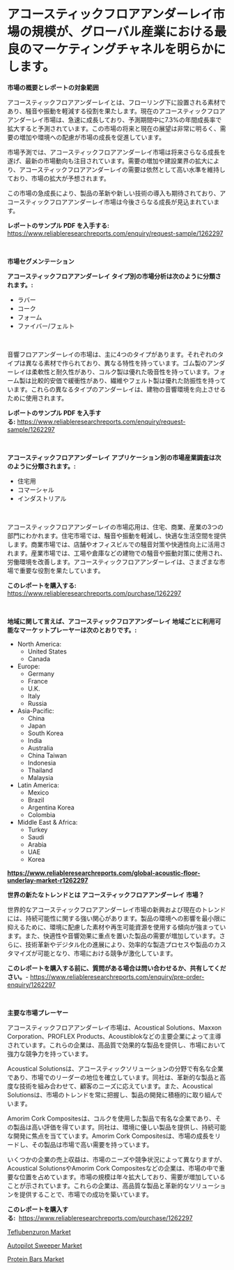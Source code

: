 <p><h1>アコースティックフロアアンダーレイ市場の規模が、グローバル産業における最良のマーケティングチャネルを明らかにします。</h1></p><p><strong>市場の概要とレポートの対象範囲</strong></p>
<p><p>アコースティックフロアアンダーレイとは、フローリング下に設置される素材であり、騒音や振動を軽減する役割を果たします。現在のアコースティックフロアアンダーレイ市場は、急速に成長しており、予測期間中に7.3%の年間成長率で拡大すると予測されています。この市場の将来と現在の展望は非常に明るく、需要の増加や環境への配慮が市場の成長を促進しています。</p><p>市場予測では、アコースティックフロアアンダーレイ市場は将来さらなる成長を遂げ、最新の市場動向も注目されています。需要の増加や建設業界の拡大により、アコースティックフロアアンダーレイの需要は依然として高い水準を維持しており、市場の拡大が予想されます。</p><p>この市場の急成長により、製品の革新や新しい技術の導入も期待されており、アコースティックフロアアンダーレイ市場は今後さらなる成長が見込まれています。</p></p>
<p><strong>レポートのサンプル PDF を入手する:</strong> <a href="https://www.reliableresearchreports.com/enquiry/request-sample/1262297">https://www.reliableresearchreports.com/enquiry/request-sample/1262297</a></p>
<p>&nbsp;</p>
<p><strong>市場セグメンテーション</strong></p>
<p><strong>アコースティックフロアアンダーレイ タイプ別の市場分析は次のように分類されます。:</strong></p>
<p><ul><li>ラバー</li><li>コーク</li><li>フォーム</li><li>ファイバー/フェルト</li></ul></p>
<p>&nbsp;</p>
<p><p>音響フロアアンダーレイの市場は、主に4つのタイプがあります。それぞれのタイプは異なる素材で作られており、異なる特性を持っています。ゴム製のアンダーレイは柔軟性と耐久性があり、コルク製は優れた吸音性を持っています。フォーム製は比較的安価で緩衝性があり、繊維やフェルト製は優れた防振性を持っています。これらの異なるタイプのアンダーレイは、建物の音響環境を向上させるために使用されます。</p></p>
<p><strong>レポートのサンプル PDF を入手する:</strong>&nbsp;<a href="https://www.reliableresearchreports.com/enquiry/request-sample/1262297">https://www.reliableresearchreports.com/enquiry/request-sample/1262297</a></p>
<p>&nbsp;</p>
<p><strong> アコースティックフロアアンダーレイ アプリケーション別の市場産業調査は次のように分類されます。:</strong></p>
<p><ul><li>住宅用</li><li>コマーシャル</li><li>インダストリアル</li></ul></p>
<p>&nbsp;</p>
<p><p>アコースティックフロアアンダーレイの市場応用は、住宅、商業、産業の3つの部門にわかれます。住宅市場では、騒音や振動を軽減し、快適な生活空間を提供します。商業市場では、店舗やオフィスビルでの騒音対策や快適性向上に活用されます。産業市場では、工場や倉庫などの建物での騒音や振動対策に使用され、労働環境を改善します。アコースティックフロアアンダーレイは、さまざまな市場で重要な役割を果たしています。</p></p>
<p><strong>このレポートを購入する:</strong>&nbsp; <a href="https://www.reliableresearchreports.com/purchase/1262297">https://www.reliableresearchreports.com/purchase/1262297</a></p>
<p>&nbsp;</p>
<p><strong>地域に関して言えば、アコースティックフロアアンダーレイ 地域ごとに利用可能なマーケットプレーヤーは次のとおりです。:</strong></p>
<p><ul>
    <li>
        North America:
        <ul>
            <li>United States</li>
            <li>Canada</li>
        </ul>
    </li>
    <li>
        Europe:
        <ul>
            <li>Germany</li>
            <li>France</li>
            <li>U.K.</li>
            <li>Italy</li>
            <li>Russia</li>
        </ul>
    </li>
    <li>
        Asia-Pacific:
        <ul>
            <li>China</li>
            <li>Japan</li>
            <li>South Korea</li>
            <li>India</li>
            <li>Australia</li>
            <li>China Taiwan</li>
            <li>Indonesia</li>
            <li>Thailand</li>
            <li>Malaysia</li>
        </ul>
    </li>
    <li>
        Latin America:
        <ul>
            <li>Mexico</li>
            <li>Brazil</li>
            <li>Argentina Korea</li>
            <li>Colombia</li>
        </ul>
    </li>
    <li>
        Middle East & Africa:
        <ul>
            <li>Turkey</li>
            <li>Saudi</li>
            <li>Arabia</li>
            <li>UAE</li>
            <li>Korea</li>
        </ul>
    </li>
    </ul></p>
<p><strong><a href="https://www.reliableresearchreports.com/global-acoustic-floor-underlay-market-r1262297">https://www.reliableresearchreports.com/global-acoustic-floor-underlay-market-r1262297</a></strong>&nbsp;</p>
<p><strong>世界の新たなトレンドとは アコースティックフロアアンダーレイ 市場？</strong></p>
<p><p>世界的なアコースティックフロアアンダーレイ市場の新興および現在のトレンドには、持続可能性に関する強い関心があります。製品の環境への影響を最小限に抑えるために、環境に配慮した素材や再生可能資源を使用する傾向が強まっています。また、快適性や音響効果に重点を置いた製品の需要が増加しています。さらに、技術革新やデジタル化の進展により、効率的な製造プロセスや製品のカスタマイズが可能となり、市場における競争が激化しています。</p></p>
<p><strong>このレポートを購入する前に、質問がある場合は問い合わせるか、共有してください。</strong>- <a href="https://www.reliableresearchreports.com/enquiry/pre-order-enquiry/1262297">https://www.reliableresearchreports.com/enquiry/pre-order-enquiry/1262297</a></p>
<p>&nbsp;</p>
<p><strong>主要な市場プレーヤー</strong></p>
<p><p>アコースティックフロアアンダーレイ市場は、Acoustical Solutions、Maxxon Corporation、PROFLEX Products、Acoustiblokなどの主要企業によって主導されています。これらの企業は、高品質で効果的な製品を提供し、市場において強力な競争力を持っています。</p><p>Acoustical Solutionsは、アコースティックソリューションの分野で有名な企業であり、市場でのリーダーの地位を確立しています。同社は、革新的な製品と高度な技術を組み合わせて、顧客のニーズに応えています。また、Acoustical Solutionsは、市場のトレンドを常に把握し、製品の開発に積極的に取り組んでいます。</p><p>Amorim Cork Compositesは、コルクを使用した製品で有名な企業であり、その製品は高い評価を得ています。同社は、環境に優しい製品を提供し、持続可能な開発に焦点を当てています。Amorim Cork Compositesは、市場の成長をリードし、その製品は市場で高い需要を持っています。</p><p>いくつかの企業の売上収益は、市場のニーズや競争状況によって異なりますが、Acoustical SolutionsやAmorim Cork Compositesなどの企業は、市場の中で重要な位置を占めています。市場の規模は年々拡大しており、需要が増加していることが示されています。これらの企業は、高品質な製品と革新的なソリューションを提供することで、市場での成功を築いています。</p></p>
<p><strong>このレポートを購入する:</strong>&nbsp;&nbsp;<a href="https://www.reliableresearchreports.com/purchase/1262297">https://www.reliableresearchreports.com/purchase/1262297</a></p>
<p><p><a href="https://www.linkedin.com/pulse/insights-teflubenzuron-market-size-analysing-share-trends-3nlrf?trackingId=8HluoujpOTpRYz6ZmXEIBw%3D%3D">Teflubenzuron Market</a></p><p><a href="https://www.linkedin.com/pulse/autopilot-sweeper-market-research-report-key-successful-ydgjf?trackingId=7kYqPC3IEcOmaPpdpZqctA%3D%3D">Autopilot Sweeper Market</a></p><p><a href="https://github.com/Hazelklievgspy6vdcsmu106w/Market-Research-Report-List-1/blob/main/protein-bars-market.md">Protein Bars Market</a></p></p>
